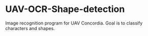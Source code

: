 # UAV-OCR-Shape-detection
Image recognition program for UAV Concordia. Goal is to classify characters and shapes.
